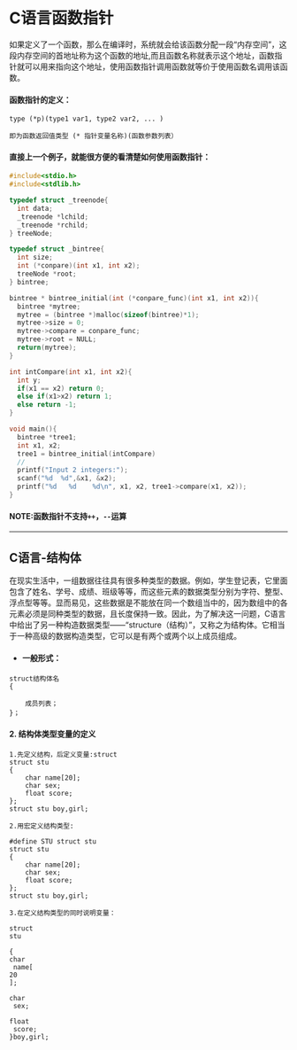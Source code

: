 # C语言函数指针

如果定义了一个函数，那么在编译时，系统就会给该函数分配一段“内存空间”，这段内存空间的首地址称为这个函数的地址,而且函数名称就表示这个地址，函数指针就可以用来指向这个地址，使用函数指针调用函数就等价于使用函数名调用该函数。

#### 函数指针的定义：

```
type (*p)(type1 var1, type2 var2, ... )

即为函数返回值类型 (* 指针变量名称)(函数参数列表）
```

#### 直接上一个例子，就能很方便的看清楚如何使用函数指针：

```c
#include<stdio.h>
#include<stdlib.h>

typedef struct _treenode{
  int data;
  _treenode *lchild;
  _treenode *rchild;
} treeNode;

typedef struct _bintree{
  int size;
  int (*conpare)(int x1, int x2);
  treeNode *root;
} bintree;

bintree * bintree_initial(int (*conpare_func)(int x1, int x2)){
  bintree *mytree;
  mytree = (bintree *)malloc(sizeof(bintree)*1);
  mytree->size = 0;
  mytree->compare = conpare_func;
  mytree->root = NULL;
  return(mytree);
}

int intCompare(int x1, int x2){
  int y;
  if(x1 == x2) return 0;
  else if(x1>x2) return 1;
  else return -1;
}

void main(){
  bintree *tree1;
  int x1, x2;
  tree1 = bintree_initial(intCompare)
  //
  printf("Input 2 integers:");
  scanf("%d  %d",&x1, &x2);
  printf("%d   %d    %d\n", x1, x2, tree1->compare(x1, x2));
}
```

#### NOTE:函数指针不支持`++`，`--`运算

---

## C语言-结构体

在现实生活中，一组数据往往具有很多种类型的数据。例如，学生登记表，它里面包含了姓名、学号、成绩、班级等等，而这些元素的数据类型分别为字符、整型、浮点型等等。显而易见，这些数据是不能放在同一个数组当中的，因为数组中的各元素必须是同种类型的数据，且长度保持一致。因此，为了解决这一问题，C语言中给出了另一种构造数据类型——“structure（结构）”，又称之为结构体。它相当于一种高级的数据构造类型，它可以是有两个或两个以上成员组成。

* #### 一般形式：

```
struct结构体名
{

    成员列表；
}；
```

#### 2. 结构体类型变量的定义

```
1.先定义结构，后定义变量:struct
struct stu
{
    char name[20];
    char sex;
    float score;
};
struct stu boy,girl;
```

`2.用宏定义结构类型:`

```
#define STU struct stu
struct stu
{
    char name[20];
    char sex;
    float score;
};
struct stu boy,girl;
```

`3.在定义结构类型的同时说明变量：`

```
struct
stu

{
char
 name[
20
];

char
 sex;

float
 score;
}boy,girl;
```



